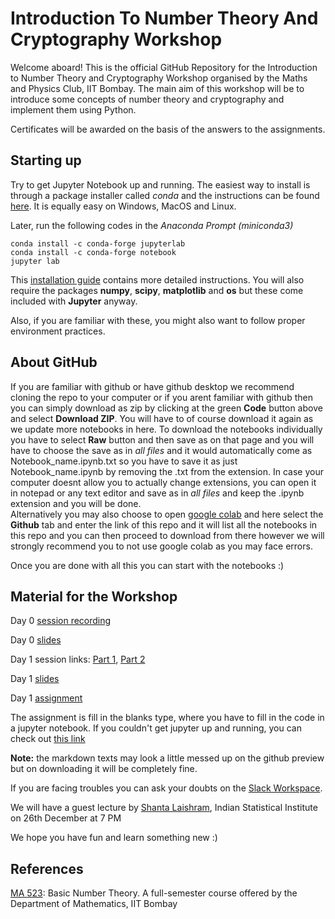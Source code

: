 # Introduction To Number Theory And Cryptography Workshop

Welcome aboard! This is the official GitHub Repository for the Introduction to Number Theory and Cryptography Workshop organised by the Maths and Physics Club, IIT Bombay. 
The main aim of this workshop will be to introduce some concepts of number theory and cryptography and implement them using Python.

Certificates will be awarded on the basis of the answers to the assignments.

## Starting up

Try to get Jupyter Notebook up and running. The easiest way to install is through a package installer called *conda* and the instructions can be found [here](https://www.anaconda.com/products/individual). It is equally easy on Windows, MacOS and Linux.

Later, run the following codes in the *Anaconda Prompt (miniconda3)*
```
conda install -c conda-forge jupyterlab
conda install -c conda-forge notebook
jupyter lab
```
This [installation guide](https://jupyterlab.readthedocs.io/en/stable/getting_started/installation.html) contains more detailed instructions.
You will also require the packages **numpy**, **scipy**, **matplotlib** and **os** but these come included with **Jupyter** anyway.<br>

Also, if you are familiar with these, you might also want to follow proper environment practices.

## About GitHub

If you are familiar with github or have github desktop we recommend cloning the repo to your computer or if you arent familiar with github then you can simply download as zip by clicking at the green **Code** button above and select **Download ZIP**. You will have to of course download it again as we update more notebooks in here.
To download the notebooks individually you have to select **Raw** button and then save as on that page and you will have to choose the save as in *all files* and it would automatically come as Notebook_name.ipynb.txt so you have to save it as just Notebook_name.ipynb by removing the .txt from the extension. In case your computer doesnt allow you to actually change extensions, you can open it in notepad or any text editor and save as in *all files* and keep the .ipynb extension and you will be done.<br>
Alternatively you may also choose to open [google colab](https://colab.research.google.com/) and here select the **Github** tab and enter the link of this repo and it will list all the notebooks in this repo and you can then proceed to download from there however we will strongly recommend you to not use google colab as you may face errors. 

Once you are done with all this you can start with the notebooks :)

## Material for the Workshop

Day 0 [session recording](https://drive.google.com/file/d/1SeQPHmDuDhe_lZz6MRtx5ymNXKn6ADLI/view?usp=drivesdk)

Day 0 [slides](Number%20Theory/Slides/Day%200.pdf)

Day 1 session links: [Part 1](https://drive.google.com/file/d/1ZZmoPK2yrnuXBdOJUlYcva9MBBxh2qVl/view?usp=drivesdk), [Part 2](https://drive.google.com/file/d/1umh3L-pebj3T6VHnXRgaSe2qg95FwTKy/view?usp=drivesdk)

Day 1 [slides](Number%20Theory/Slides/Day%201.pdf)

Day 1 [assignment](Number%20Theory/Assignments/Day%201%20Assignment.ipynb)

The assignment is fill in the blanks type, where you have to fill in the code in a jupyter notebook. If you couldn't get jupyter up and running, you can check out [this link](https://youtu.be/CwFq3YDU6_Y)

**Note:** the markdown texts may look a little messed up on the github preview but on downloading it will be completely fine.

If you are facing troubles you can ask your doubts on the [Slack Workspace](https://join.slack.com/t/numbertheorymnp/shared_invite/zt-k2soxcki-KjB45dA0FehDKvTWN9KBOQ).<br>

We will have a guest lecture by [Shanta Laishram](https://www.isical.ac.in/shanta-laishram), Indian Statistical Institute on 26th December at 7 PM

We hope you have fun and learn something new :)

## References

[MA 523](http://www.math.iitb.ac.in/Academics/course_resources.php): Basic Number Theory. A full-semester course offered by the Department of Mathematics, IIT Bombay<br>
